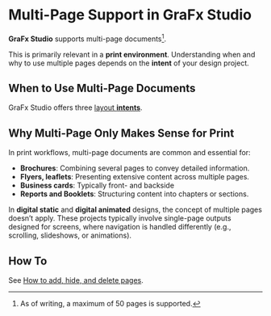 # Multi-Page Support in GraFx Studio

**GraFx Studio** supports multi-page documents[^1].

This is primarily relevant in a **print environment**. Understanding when and why to use multiple pages depends on the **intent** of your design project.

[^1]: As of writing, a maximum of 50 pages is supported.

## When to Use Multi-Page Documents

GraFx Studio offers three [layout **intents**](/GraFx-Studio/concepts/layout-intent/).

## Why Multi-Page Only Makes Sense for Print

In print workflows, multi-page documents are common and essential for:

- **Brochures**: Combining several pages to convey detailed information.
- **Flyers, leaflets**: Presenting extensive content across multiple pages.
- **Business cards**: Typically front- and backside
- **Reports and Booklets**: Structuring content into chapters or sections.

In **digital static** and **digital animated** designs, the concept of multiple pages doesn’t apply. These projects typically involve single-page outputs designed for screens, where navigation is handled differently (e.g., scrolling, slideshows, or animations).

## How To

See [How to add, hide, and delete pages](/GraFx-Studio/guides/pages/).